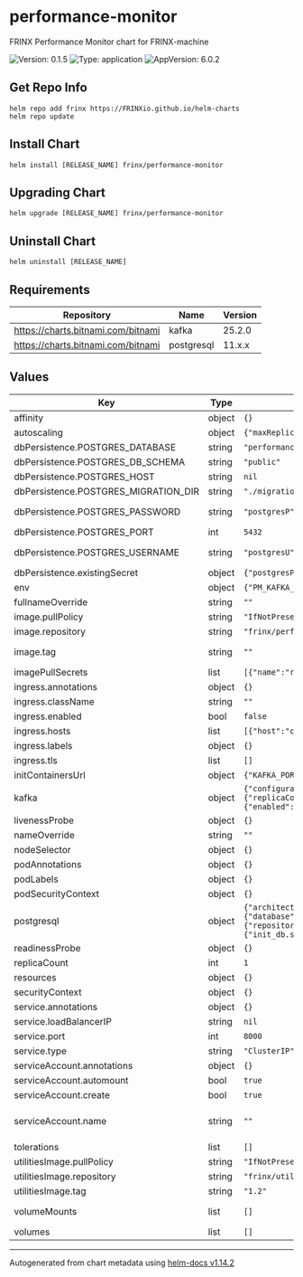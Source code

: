 # performance-monitor

FRINX Performance Monitor chart for FRINX-machine

![Version: 0.1.5](https://img.shields.io/badge/Version-0.1.5-informational?style=flat-square) ![Type: application](https://img.shields.io/badge/Type-application-informational?style=flat-square) ![AppVersion: 6.0.2](https://img.shields.io/badge/AppVersion-6.0.2-informational?style=flat-square)

## Get Repo Info

```console
helm repo add frinx https://FRINXio.github.io/helm-charts
helm repo update
```

## Install Chart

```console
helm install [RELEASE_NAME] frinx/performance-monitor
```

## Upgrading Chart

```console
helm upgrade [RELEASE_NAME] frinx/performance-monitor
```

## Uninstall Chart

```console
helm uninstall [RELEASE_NAME]
```

## Requirements

| Repository | Name | Version |
|------------|------|---------|
| https://charts.bitnami.com/bitnami | kafka | 25.2.0 |
| https://charts.bitnami.com/bitnami | postgresql | 11.x.x |

## Values

| Key | Type | Default | Description |
|-----|------|---------|-------------|
| affinity | object | `{}` | [Affinity for pod assignment](https://kubernetes.io/docs/concepts/configuration/assign-pod-node/#affinity-and-anti-affinity) |
| autoscaling | object | `{"maxReplicas":100,"minReplicas":1,"targetCPUUtilizationPercentage":80}` | [Autoscaling parameters](https://kubernetes.io/docs/tasks/run-application/horizontal-pod-autoscale/) |
| dbPersistence.POSTGRES_DATABASE | string | `"performancemonitor"` | Database name |
| dbPersistence.POSTGRES_DB_SCHEMA | string | `"public"` | Database schema |
| dbPersistence.POSTGRES_HOST | string | `nil` | Database hostname |
| dbPersistence.POSTGRES_MIGRATION_DIR | string | `"./migrations"` | Database migration dir |
| dbPersistence.POSTGRES_PASSWORD | string | `"postgresP"` | Database password. Exposed when existing dbPersistence.existingSecret.secretName is empty |
| dbPersistence.POSTGRES_PORT | int | `5432` | Database port |
| dbPersistence.POSTGRES_USERNAME | string | `"postgresU"` | Database username. Exposed when existing dbPersistence.existingSecret.secretName is empty |
| dbPersistence.existingSecret | object | `{"postgresPasswordKey":null,"postgresUsernameKey":null}` | Existing database credentials |
| env | object | `{"PM_KAFKA__BOOTSTRAP_SERVERS":"[\"kafka:9092\"]","PM_KAFKA__TOPICS__DEVICE_INVENTORY_TOPIC":"device-inventory"}` | Application environment variables |
| fullnameOverride | string | `""` | String to partially override app name |
| image.pullPolicy | string | `"IfNotPresent"` | Image pull policy |
| image.repository | string | `"frinx/performance-monitor"` | Performance Monitor image repository |
| image.tag | string | `""` | Overrides the image tag whose default is the chart appVersion. |
| imagePullSecrets | list | `[{"name":"regcred"}]` | [Image Pull Secrets](https://kubernetes.io/docs/tasks/configure-pod-container/pull-image-private-registry/) |
| ingress.annotations | object | `{}` | Additional annotations for the Ingress resource |
| ingress.className | string | `""` | IngressClass that will be be used to implement the Ingress |
| ingress.enabled | bool | `false` | Enable ingress |
| ingress.hosts | list | `[{"host":"chart-example.local","paths":[{"path":"/","pathType":"ImplementationSpecific"}]}]` | [Ingress Host](https://kubernetes.io/docs/concepts/services-networking/ingress/#the-ingress-resource) |
| ingress.labels | object | `{}` | Additional labels for the Ingress resource |
| ingress.tls | list | `[]` |  |
| initContainersUrl | object | `{"KAFKA_PORT":9092}` | InitContiners envirnmnet variables |
| kafka | object | `{"configurationOverrides":{"log.retention.hours":168},"controller":{"replicaCount":1},"fullnameOverride":"kafka","listeners":{"client":{"protocol":"PLAINTEXT"}},"persistence":{"enabled":true,"size":"1Gi"}}` | [Kafka subchart: "https://artifacthub.io/packages/helm/bitnami/kafka"] |
| livenessProbe | object | `{}` | Liveness probe |
| nameOverride | string | `""` | String to partially override app name |
| nodeSelector | object | `{}` | [Node labels for pod assignment](https://kubernetes.io/docs/concepts/scheduling-eviction/assign-pod-node/) |
| podAnnotations | object | `{}` | Pod annotations |
| podLabels | object | `{}` | Pod labels |
| podSecurityContext | object | `{}` | Configure [Pods Security Context](https://kubernetes.io/docs/tasks/configure-pod-container/security-context/#set-the-security-context-for-a-pod) |
| postgresql | object | `{"architecture":"standalone","auth":{"database":"performancemonitor","enablePostgresUser":true,"password":"postgresP","username":"postgresU"},"image":{"repository":"timescale/timescaledb-ha","tag":"pg16-ts2.15-all"},"primary":{"initdb":{"scripts":{"init_db.sql":"CREATE EXTENSION IF NOT EXISTS timescaledb;\n"}}}}` | [Postgresql subchart: "https://artifacthub.io/packages/helm/bitnami/postgresql"] |
| readinessProbe | object | `{}` | Readiness probe |
| replicaCount | int | `1` | Number of replicas of the deployment. |
| resources | object | `{}` | [Container resources](https://kubernetes.io/docs/concepts/configuration/manage-compute-resources-container/) |
| securityContext | object | `{}` | Security context |
| service.annotations | object | `{}` | Service annotations |
| service.loadBalancerIP | string | `nil` | Service [Load Balancer IP](https://kubernetes.io/docs/concepts/services-networking/service/#type-loadbalancer) |
| service.port | int | `8000` | Service port |
| service.type | string | `"ClusterIP"` | Service type |
| serviceAccount.annotations | object | `{}` | Annotations to add to the service account |
| serviceAccount.automount | bool | `true` | Automatically mount a ServiceAccount's API credentials? |
| serviceAccount.create | bool | `true` | Specifies whether a service account should be created |
| serviceAccount.name | string | `""` | The name of the service account to use. If not set and create is true, a name is generated using the fullname template |
| tolerations | list | `[]` | [Tolerations for pod assignment](https://kubernetes.io/docs/concepts/configuration/taint-and-toleration/) |
| utilitiesImage.pullPolicy | string | `"IfNotPresent"` | Image pull policy |
| utilitiesImage.repository | string | `"frinx/utilities-alpine"` | utilities image repository |
| utilitiesImage.tag | string | `"1.2"` | Overrides the image tag. |
| volumeMounts | list | `[]` | Additional volumeMounts on the output Deployment definition. |
| volumes | list | `[]` | Additional volumes on the output Deployment definition. |

----------------------------------------------
Autogenerated from chart metadata using [helm-docs v1.14.2](https://github.com/norwoodj/helm-docs/releases/v1.14.2)
